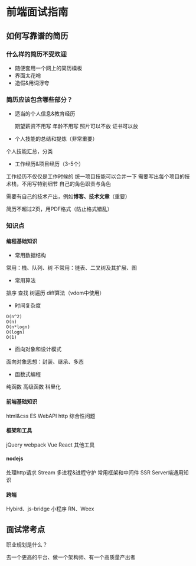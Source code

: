 # 前端面试指南

## 如何写靠谱的简历

### 什么样的简历不受欢迎

* 随便套用一个网上的简历模板
* 界面太花哨
* 造假&用词浮夸

### 简历应该包含哪些部分？

* 适当的个人信息&教育经历

  期望薪资不用写
  年龄不用写
  照片可以不放
  证书可以放

* 个人技能的总结和提炼（非常重要）

个人技能汇总，分类

* 工作经历&项目经历（3-5个）

工作经历不仅仅是工作时候的
统一项目技能可以合并一下
需要写出每个项目的技术栈，不用写特别细节
自己的角色职责与角色

需要有自己的技术产出，例如**博客、技术文章**（重要）

简历不超过2页，用PDF格式（防止格式错乱）

### 知识点

#### 编程基础知识

* 常用数据结构

常用：栈、队列、树
不常用：链表、二叉树及其扩展、图

* 常用算法

排序
查找
树遍历
diff算法（vdom中使用）

* 时间复杂度

```
O(n^2)
O(n)
O(n*logn)
O(logn)
O(1)
```

* 面向对象和设计模式

面向对象思想：封装、继承、多态


* 函数式编程

纯函数
高级函数
科里化


#### 前端基础知识

html&css
ES
WebAPI
http
综合性问题

#### 框架和工具

jQuery
webpack
Vue
React
其他工具

#### nodejs

处理http请求
Stream
多进程&进程守护
常用框架和中间件
SSR
Server端通用知识

#### 跨端

Hybird、js-bridge
小程序
RN、Weex

## 面试常考点

职业规划是什么？

去一个更高的平台、做一个架构师、有一个高质量产出者



